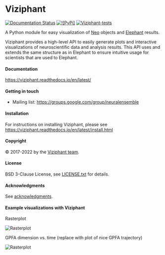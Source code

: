 # Viziphant

[![Documentation Status](https://readthedocs.org/projects/viziphant/badge/?version=latest)](https://viziphant.readthedocs.io/en/latest/?badge=latest)
[![![PyPi]](https://img.shields.io/pypi/v/viziphant)](https://pypi.org/project/viziphant/)
[![Viziphant-tests](https://github.com/INM-6/viziphant/actions/workflows/CI_actions.yml/badge.svg)](https://github.com/INM-6/viziphant/actions/workflows/CI_actions.yml)

A Python module for easy visualization of [Neo](https://github.com/NeuralEnsemble/python-neo) objects and
[Elephant](https://github.com/NeuralEnsemble/elephant) results.

Viziphant provides a high-level API to easily generate plots and interactive visualizations of neuroscientific data and
analysis results. This API uses and extends the same structure as in Elephant to ensure intuitive usage for scientists
that are used to Elephant. 


#### Documentation
https://viziphant.readthedocs.io/en/latest/

#### Getting in touch
* Mailing list: https://groups.google.com/group/neuralensemble


#### Installation
For instructions on installing Viziphant, please see https://viziphant.readthedocs.io/en/latest/install.html

#### Copyright
:copyright: 2017-2022 by the [Viziphant team](doc/authors.rst).

#### License
BSD 3-Clause License, see [LICENSE.txt](LICENSE.txt) for details.

#### Acknowledgments
See [acknowledgments](doc/acknowledgments.rst).

#### Example visualizations with Viziphant
Rasterplot

![Rasterplot](https://viziphant.readthedocs.io/en/latest/toctree/rasterplot/viziphant-rasterplot-rasterplot-2.hires.png)

GPFA dimension vs. time (replace with plot of nice GPFA trajectory)

![Rasterplot](https://viziphant.readthedocs.io/en/latest/toctree/gpfa/viziphant-gpfa-plot_dimensions_vs_time-1.hires.png)